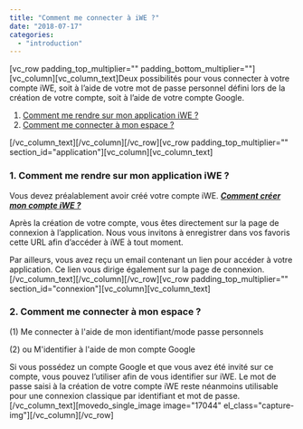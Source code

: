 ```yaml
---
title: "Comment me connecter à iWE ?"
date: "2018-07-17"
categories: 
  - "introduction"
---
```


\[vc\_row padding\_top\_multiplier="" padding\_bottom\_multiplier=""\]\[vc\_column\]\[vc\_column\_text\]Deux possibilités pour vous connecter à votre compte iWE, soit à l’aide de votre mot de passe personnel défini lors de la création de votre compte, soit à l’aide de votre compte Google.

1. [Comment me rendre sur mon application iWE ?](#application)
2. [Comment me connecter à mon espace ?](#connexion)

\[/vc\_column\_text\]\[/vc\_column\]\[/vc\_row\]\[vc\_row padding\_top\_multiplier="" section\_id="application"\]\[vc\_column\]\[vc\_column\_text\]

### **1\. Comment me rendre sur mon application iWE ?** 

Vous devez préalablement avoir créé votre compte iWE. **[_Comment créer mon compte iWE ?_](https://learn.iwecloud.com/documentation/introduction/comment-creer-compte-iwe/)**

Après la création de votre compte, vous êtes directement sur la page de connexion à l’application. Nous vous invitons à enregistrer dans vos favoris cette URL afin d’accéder à iWE à tout moment.

Par ailleurs, vous avez reçu un email contenant un lien pour accéder à votre application. Ce lien vous dirige également sur la page de connexion.\[/vc\_column\_text\]\[/vc\_column\]\[/vc\_row\]\[vc\_row padding\_top\_multiplier="" section\_id="connexion"\]\[vc\_column\]\[vc\_column\_text\]

### **2\. Comment me connecter à mon espace ?**

(1) Me connecter à l'aide de mon identifiant/mode passe personnels

(2) ou M'identifier à l'aide de mon compte Google

Si vous possédez un compte Google et que vous avez été invité sur ce compte, vous pouvez l’utiliser afin de vous identifier sur iWE. Le mot de passe saisi à la création de votre compte iWE reste néanmoins utilisable pour une connexion classique par identifiant et mot de passe.\[/vc\_column\_text\]\[movedo\_single\_image image="17044" el\_class="capture-img"\]\[/vc\_column\]\[/vc\_row\]
